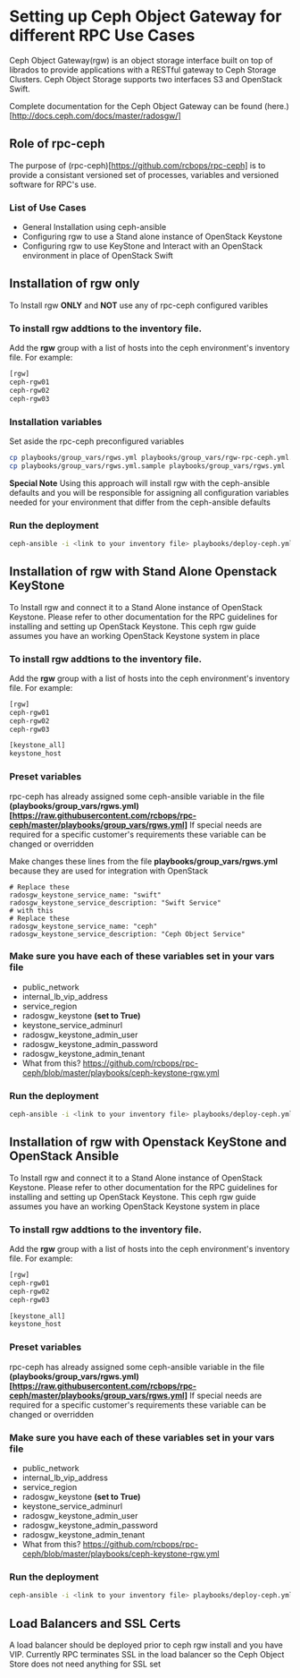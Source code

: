 # Setting up Ceph Object Gateway for different RPC Use Cases

Ceph Object Gateway(rgw) is an object storage interface built on top of librados to provide applications with a RESTful gateway to Ceph Storage Clusters. Ceph Object Storage supports two interfaces  S3 and OpenStack Swift.   

Complete documentation for the Ceph Object Gateway can be found (here.)[http://docs.ceph.com/docs/master/radosgw/]

## Role of rpc-ceph
The purpose of (rpc-ceph)[https://github.com/rcbops/rpc-ceph] is to provide a consistant versioned set of processes, variables and versioned software for RPC's use.  

### List of Use Cases

* General Installation using ceph-ansible
* Configuring rgw to use a Stand alone instance of OpenStack Keystone
* Configuring rgw to use KeyStone and Interact with an OpenStack environment in place of OpenStack Swift



## Installation of rgw only
To Install rgw **ONLY** and **NOT** use any of rpc-ceph configured varibles 

### To install rgw addtions to the inventory file.   

Add the **rgw** group with a list of hosts into the ceph environment's inventory file. 
For example:
```bash
[rgw]
ceph-rgw01
ceph-rgw02
ceph-rgw03
```

### Installation variables
Set aside the rpc-ceph preconfigured variables
```bash
cp playbooks/group_vars/rgws.yml playbooks/group_vars/rgw-rpc-ceph.yml.sample
cp playbooks/group_vars/rgws.yml.sample playbooks/group_vars/rgws.yml
```
**Special Note**  Using this approach will install rgw with the ceph-ansible defaults and you will be responsible for assigning all configuration variables needed for your environment that differ from the ceph-ansible defaults

### Run the deployment
```bash
ceph-ansible -i <link to your inventory file> playbooks/deploy-ceph.yml -e@<link to your vars file>
```



## Installation of rgw with Stand Alone Openstack KeyStone
To Install rgw and connect it to a Stand Alone instance of OpenStack Keystone.   Please refer to other documentation for the RPC guidelines for installing and setting up OpenStack Keystone.   This ceph rgw guide assumes you have an working OpenStack Keystone system in place

### To install rgw addtions to the inventory file.   

Add the **rgw** group with a list of hosts into the ceph environment's inventory file. 
For example:
```bash
[rgw]
ceph-rgw01
ceph-rgw02
ceph-rgw03

[keystone_all]
keystone_host
```

### Preset variables
rpc-ceph has already assigned some ceph-ansible variable in the file **(playbooks/group_vars/rgws.yml)[https://raw.githubusercontent.com/rcbops/rpc-ceph/master/playbooks/group_vars/rgws.yml]**  If special needs are required for a specific customer's requirements these variable can be changed or overridden

Make changes these lines from the file **playbooks/group_vars/rgws.yml** because they are used for integration with OpenStack
```
# Replace these 
radosgw_keystone_service_name: "swift"
radosgw_keystone_service_description: "Swift Service"
# with this
# Replace these 
radosgw_keystone_service_name: "ceph"
radosgw_keystone_service_description: "Ceph Object Service"
```

### Make sure you have each of these variables set in your vars file
* public_network
* internal_lb_vip_address
* service_region
* radosgw_keystone **(set to True)**
* keystone_service_adminurl
* radosgw_keystone_admin_user
* radosgw_keystone_admin_password
* radosgw_keystone_admin_tenant
* What from this?   https://github.com/rcbops/rpc-ceph/blob/master/playbooks/ceph-keystone-rgw.yml

### Run the deployment
```bash
ceph-ansible -i <link to your inventory file> playbooks/deploy-ceph.yml -e@<link to your vars file>
```


## Installation of rgw with Openstack KeyStone and OpenStack Ansible
To Install rgw and connect it to a Stand Alone instance of OpenStack Keystone.   Please refer to other documentation for the RPC guidelines for installing and setting up OpenStack Keystone.   This ceph rgw guide assumes you have an working OpenStack Keystone system in place

### To install rgw addtions to the inventory file.   

Add the **rgw** group with a list of hosts into the ceph environment's inventory file. 
For example:
```bash
[rgw]
ceph-rgw01
ceph-rgw02
ceph-rgw03

[keystone_all]
keystone_host
```

### Preset variables
rpc-ceph has already assigned some ceph-ansible variable in the file **(playbooks/group_vars/rgws.yml)[https://raw.githubusercontent.com/rcbops/rpc-ceph/master/playbooks/group_vars/rgws.yml]**  If special needs are required for a specific customer's requirements these variable can be changed or overridden

### Make sure you have each of these variables set in your vars file
* public_network
* internal_lb_vip_address
* service_region
* radosgw_keystone **(set to True)**
* keystone_service_adminurl
* radosgw_keystone_admin_user
* radosgw_keystone_admin_password
* radosgw_keystone_admin_tenant
* What from this?   https://github.com/rcbops/rpc-ceph/blob/master/playbooks/ceph-keystone-rgw.yml

### Run the deployment
```bash
ceph-ansible -i <link to your inventory file> playbooks/deploy-ceph.yml -e@<link to your vars file>
```


## Load Balancers and SSL Certs
A load balancer should be deployed prior to ceph rgw install and you have VIP.  Currently RPC terminates SSL in the load balancer so the Ceph Object Store does not need anything for SSL set




